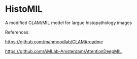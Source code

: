# HistoMIL
A modified CLAM/MIL model for largue histopathology images

References:

https://github.com/mahmoodlab/CLAM#readme 

https://github.com/AMLab-Amsterdam/AttentionDeepMIL

